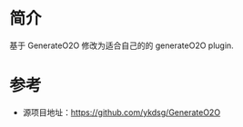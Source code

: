 # 简介

基于 GenerateO2O 修改为适合自己的的 generateO2O plugin.


# 参考

- 源项目地址：https://github.com/ykdsg/GenerateO2O
